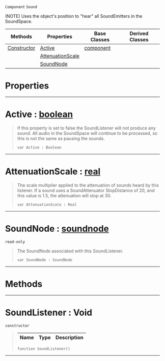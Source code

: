  `Component` `Sound`



(NOTE) Uses the object's position to "hear" all SoundEmitters in the SoundSpace.

|Methods|Properties|Base Classes|Derived Classes|
|---|---|---|---|
|[ Constructor](https://plasmaengine.github.io/PlasmaDocs/Plasma1/C++/code_reference/class_reference/soundlistener.md#soundlistener-void)|[ Active](https://plasmaengine.github.io/PlasmaDocs/Plasma1/C++/code_reference/class_reference/soundlistener.md#active-plasma-engine-docum)|[component](https://plasmaengine.github.io/PlasmaDocs/Plasma1/C++/code_reference/class_reference/component.md)| |
| |[ AttenuationScale](https://plasmaengine.github.io/PlasmaDocs/Plasma1/C++/code_reference/class_reference/soundlistener.md#attenuationscale-plasma-en)| | |
| |[ SoundNode](https://plasmaengine.github.io/PlasmaDocs/Plasma1/C++/code_reference/class_reference/soundlistener.md#soundnode-plasma-engine-do)| | |


 #  Properties


---  
 #  Active : [boolean](https://plasmaengine.github.io/PlasmaDocs/Plasma1/C++/code_reference/lightning_base_types/boolean.md)

> If this property is set to false the SoundListener will not produce any sound. All audio in the SoundSpace will continue to be processed, so this is not the same as pausing the sounds.
> ``` lang=cpp, name=Lightning
> var Active : Boolean


---  
 #  AttenuationScale : [real](https://plasmaengine.github.io/PlasmaDocs/Plasma1/C++/code_reference/lightning_base_types/real.md)

> The scale multiplier applied to the attenuation of sounds heard by this listener. If a sound uses a SoundAttenuator StopDistance of 20, and this value is 1.5, the attenuation will stop at 30.
> ``` lang=cpp, name=Lightning
> var AttenuationScale : Real


---  
 #  SoundNode : [soundnode](https://plasmaengine.github.io/PlasmaDocs/Plasma1/C++/code_reference/class_reference/soundnode.md)

 `read-only`

> The SoundNode associated with this SoundListener.
> ``` lang=cpp, name=Lightning
> var SoundNode : SoundNode


---  
 #  Methods


---  
 #  SoundListener : Void

 `constructor`

> 
> |Name|Type|Description|
> |---|---|---|
> ``` lang=cpp, name=Lightning
> function SoundListener()
> ``` 


---  
 

 